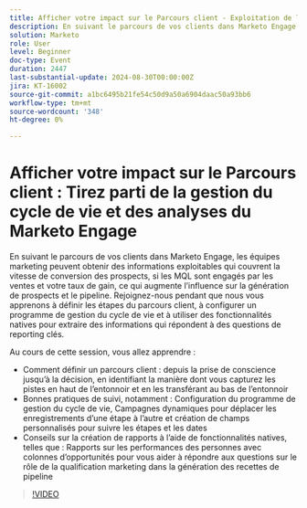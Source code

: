 ```yaml
---
title: Afficher votre impact sur le Parcours client - Exploitation de la gestion du cycle de vie et des analyses du Marketo Engage
description: En suivant le parcours de vos clients dans Marketo Engage, les équipes marketing peuvent obtenir des informations exploitables qui couvrent la vitesse de conversion des prospects, si les MQL sont engagés par les ventes et votre taux de gain, ce qui augmente l’influence sur la génération de prospects et le pipeline. Rejoignez-nous pendant que nous vous apprenons à définir les étapes du parcours client, à configurer un programme de gestion du cycle de vie et à utiliser des fonctionnalités natives pour extraire des informations qui répondent à des questions de reporting clés.    Dans cette session, vous apprendrez   Comment définir un parcours client d’après la prise de conscience jusqu’à la décision, en identifiant la manière dont vous capturez les pistes en haut de l’entonnoir et en les déplaçant au bas de l’entonnoir    Bonnes pratiques de suivi, notamment la configuration du programme de gestion du cycle de vie, les campagnes dynamiques pour déplacer les enregistrements d’une étape à l’autre et la création de champs personnalisés pour suivre les étapes et les dates   Conseils sur la création de rapports à l’aide de fonctionnalités natives, telles que Rapports sur les performances des personnes avec colonnes d’opportunités, pour vous aider à répondre aux questions sur le rôle de la qualification marketing dans la génération des recettes de pipeline
solution: Marketo
role: User
level: Beginner
doc-type: Event
duration: 2447
last-substantial-update: 2024-08-30T00:00:00Z
jira: KT-16002
source-git-commit: a1bc6495b21fe54c50d9a50a6904daac50a93bb6
workflow-type: tm+mt
source-wordcount: '348'
ht-degree: 0%

---
```



# Afficher votre impact sur le Parcours client : Tirez parti de la gestion du cycle de vie et des analyses du Marketo Engage

En suivant le parcours de vos clients dans Marketo Engage, les équipes marketing peuvent obtenir des informations exploitables qui couvrent la vitesse de conversion des prospects, si les MQL sont engagés par les ventes et votre taux de gain, ce qui augmente l’influence sur la génération de prospects et le pipeline. Rejoignez-nous pendant que nous vous apprenons à définir les étapes du parcours client, à configurer un programme de gestion du cycle de vie et à utiliser des fonctionnalités natives pour extraire des informations qui répondent à des questions de reporting clés.

Au cours de cette session, vous allez apprendre :

* Comment définir un parcours client : depuis la prise de conscience jusqu’à la décision, en identifiant la manière dont vous capturez les pistes en haut de l’entonnoir et en les transférant au bas de l’entonnoir
* Bonnes pratiques de suivi, notamment : Configuration du programme de gestion du cycle de vie, Campagnes dynamiques pour déplacer les enregistrements d’une étape à l’autre et création de champs personnalisés pour suivre les étapes et les dates
* Conseils sur la création de rapports à l’aide de fonctionnalités natives, telles que : Rapports sur les performances des personnes avec colonnes d’opportunités pour vous aider à répondre aux questions sur le rôle de la qualification marketing dans la génération des recettes de pipeline

>[!VIDEO](https://video.tv.adobe.com/v/3432945/?learn=on)
